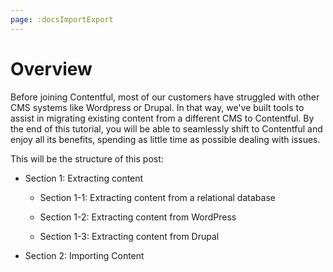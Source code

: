 ```yaml
---
page: :docsImportExport
---
```



# Overview

Before joining Contentful, most of our customers have struggled with other CMS systems like Wordpress or Drupal. In that way, we've built tools to assist in migrating existing content from a different CMS to Contentful. By the end of this tutorial, you will be able to seamlessly shift to Contentful and enjoy all its benefits, spending as little time as possible dealing with issues. 

This will be the structure of this post:

* Section 1: Extracting content

	* Section 1-1: Extracting content from a relational database 

	* Section 1-2: Extracting content from WordPress 

	* Section 1-3: Extracting content from Drupal 

* Section 2: Importing Content